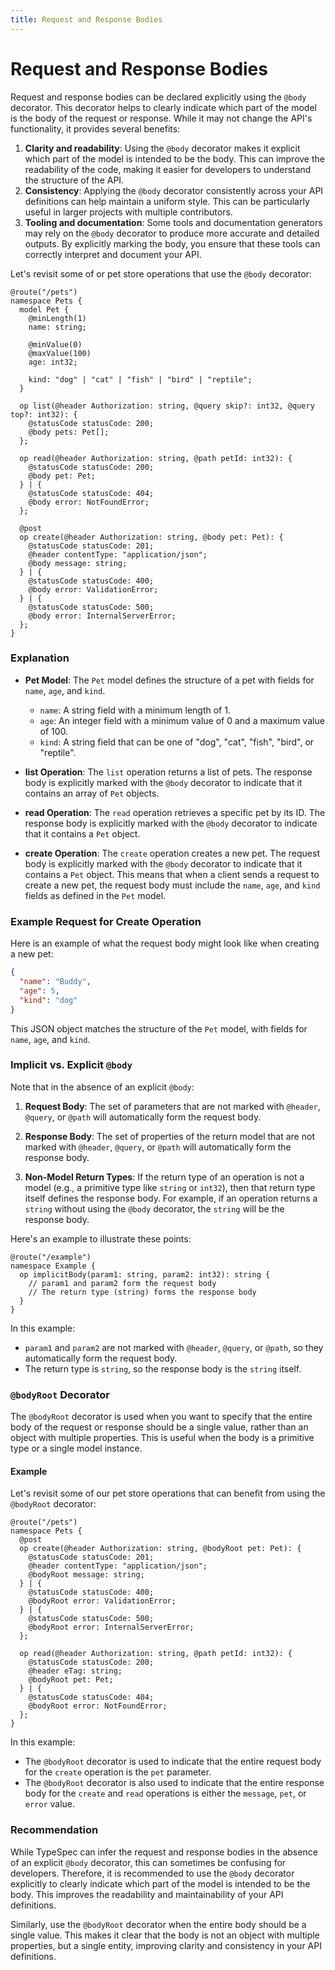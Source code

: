 ```yaml
---
title: Request and Response Bodies
---
```


# Request and Response Bodies

Request and response bodies can be declared explicitly using the `@body` decorator. This decorator helps to clearly indicate which part of the model is the body of the request or response. While it may not change the API's functionality, it provides several benefits:

1. **Clarity and readability**: Using the `@body` decorator makes it explicit which part of the model is intended to be the body. This can improve the readability of the code, making it easier for developers to understand the structure of the API.
2. **Consistency**: Applying the `@body` decorator consistently across your API definitions can help maintain a uniform style. This can be particularly useful in larger projects with multiple contributors.
3. **Tooling and documentation**: Some tools and documentation generators may rely on the `@body` decorator to produce more accurate and detailed outputs. By explicitly marking the body, you ensure that these tools can correctly interpret and document your API.

Let's revisit some of or pet store operations that use the `@body` decorator:

```typespec
@route("/pets")
namespace Pets {
  model Pet {
    @minLength(1)
    name: string;

    @minValue(0)
    @maxValue(100)
    age: int32;

    kind: "dog" | "cat" | "fish" | "bird" | "reptile";
  }

  op list(@header Authorization: string, @query skip?: int32, @query top?: int32): {
    @statusCode statusCode: 200;
    @body pets: Pet[];
  };

  op read(@header Authorization: string, @path petId: int32): {
    @statusCode statusCode: 200;
    @body pet: Pet;
  } | {
    @statusCode statusCode: 404;
    @body error: NotFoundError;
  };

  @post
  op create(@header Authorization: string, @body pet: Pet): {
    @statusCode statusCode: 201;
    @header contentType: "application/json";
    @body message: string;
  } | {
    @statusCode statusCode: 400;
    @body error: ValidationError;
  } | {
    @statusCode statusCode: 500;
    @body error: InternalServerError;
  };
}
```

### Explanation

- **Pet Model**: The `Pet` model defines the structure of a pet with fields for `name`, `age`, and `kind`.

  - `name`: A string field with a minimum length of 1.
  - `age`: An integer field with a minimum value of 0 and a maximum value of 100.
  - `kind`: A string field that can be one of "dog", "cat", "fish", "bird", or "reptile".

- **list Operation**: The `list` operation returns a list of pets. The response body is explicitly marked with the `@body` decorator to indicate that it contains an array of `Pet` objects.

- **read Operation**: The `read` operation retrieves a specific pet by its ID. The response body is explicitly marked with the `@body` decorator to indicate that it contains a `Pet` object.

- **create Operation**: The `create` operation creates a new pet. The request body is explicitly marked with the `@body` decorator to indicate that it contains a `Pet` object. This means that when a client sends a request to create a new pet, the request body must include the `name`, `age`, and `kind` fields as defined in the `Pet` model.

### Example Request for Create Operation

Here is an example of what the request body might look like when creating a new pet:

```json
{
  "name": "Buddy",
  "age": 5,
  "kind": "dog"
}
```

This JSON object matches the structure of the `Pet` model, with fields for `name`, `age`, and `kind`.

### Implicit vs. Explicit `@body`

Note that in the absence of an explicit `@body`:

1. **Request Body**: The set of parameters that are not marked with `@header`, `@query`, or `@path` will automatically form the request body.

2. **Response Body**: The set of properties of the return model that are not marked with `@header`, `@query`, or `@path` will automatically form the response body.

3. **Non-Model Return Types**: If the return type of an operation is not a model (e.g., a primitive type like `string` or `int32`), then that return type itself defines the response body. For example, if an operation returns a `string` without using the `@body` decorator, the `string` will be the response body.

Here's an example to illustrate these points:

```typespec
@route("/example")
namespace Example {
  op implicitBody(param1: string, param2: int32): string {
    // param1 and param2 form the request body
    // The return type (string) forms the response body
  }
}
```

In this example:

- `param1` and `param2` are not marked with `@header`, `@query`, or `@path`, so they automatically form the request body.
- The return type is `string`, so the response body is the `string` itself.

### `@bodyRoot` Decorator

The `@bodyRoot` decorator is used when you want to specify that the entire body of the request or response should be a single value, rather than an object with multiple properties. This is useful when the body is a primitive type or a single model instance.

#### Example

Let's revisit some of our pet store operations that can benefit from using the `@bodyRoot` decorator:

```typespec
@route("/pets")
namespace Pets {
  @post
  op create(@header Authorization: string, @bodyRoot pet: Pet): {
    @statusCode statusCode: 201;
    @header contentType: "application/json";
    @bodyRoot message: string;
  } | {
    @statusCode statusCode: 400;
    @bodyRoot error: ValidationError;
  } | {
    @statusCode statusCode: 500;
    @bodyRoot error: InternalServerError;
  };

  op read(@header Authorization: string, @path petId: int32): {
    @statusCode statusCode: 200;
    @header eTag: string;
    @bodyRoot pet: Pet;
  } | {
    @statusCode statusCode: 404;
    @bodyRoot error: NotFoundError;
  };
}
```

In this example:

- The `@bodyRoot` decorator is used to indicate that the entire request body for the `create` operation is the `pet` parameter.
- The `@bodyRoot` decorator is also used to indicate that the entire response body for the `create` and `read` operations is either the `message`, `pet`, or `error` value.

### Recommendation

While TypeSpec can infer the request and response bodies in the absence of an explicit `@body` decorator, this can sometimes be confusing for developers. Therefore, it is recommended to use the `@body` decorator explicitly to clearly indicate which part of the model is intended to be the body. This improves the readability and maintainability of your API definitions.

Similarly, use the `@bodyRoot` decorator when the entire body should be a single value. This makes it clear that the body is not an object with multiple properties, but a single entity, improving clarity and consistency in your API definitions.
